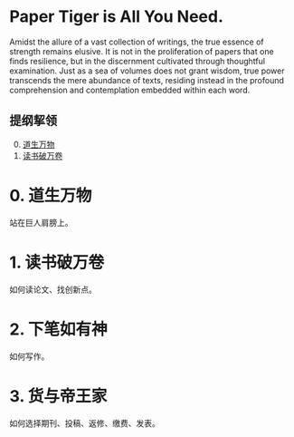 # Paper Tiger is All You Need.
Amidst the allure of a vast collection of writings, the true essence of strength remains elusive. 
It is not in the proliferation of papers that one finds resilience, but in the discernment cultivated through thoughtful examination. 
Just as a sea of volumes does not grant wisdom, true power transcends the mere abundance of texts, residing instead in the profound comprehension and contemplation embedded within each word.

## 提纲挈领  
0. [道生万物](#0-道生万物)
1. [读书破万卷](#1-读书破万卷)



# 0. 道生万物
站在巨人肩膀上。


# 1. 读书破万卷
如何读论文、找创新点。


# 2. 下笔如有神
如何写作。


# 3. 货与帝王家
如何选择期刊、投稿、返修、缴费、发表。


